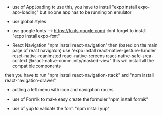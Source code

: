 - use of AppLoading
  to use this, you have to install "expo install expo-app-loading" but no one app has to be running on emulator
- use global styles
- use google fonts --> https://fonts.google.com/
  dont forget to install "expo install expo-font"

- React Navigation "npm install react-navigation" then (based on the main page of react navigaton) use "expo install react-native-gesture-handler react-native-reanimated react-native-screens react-native-safe-area-context @react-native-community/masked-view" this will install all the compatible components

then you have to run "npm install react-navigation-stack" and "npm install react-navigation-drawer"

- adding a left menu with icon and navigation routes

- use of Formik to make easy create the formuler "npm install formik"

- use of yup to validate the form "npm install yup"
